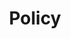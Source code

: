 ---
title: Policy
description: "Policy on GovFresh."
icon: "fa-solid fa-scroll"
img-og: policy-og.png
img-alt: ""
---